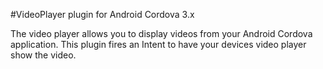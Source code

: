 #VideoPlayer plugin for Android Cordova 3.x

The video player allows you to display videos from your Android Cordova application.
This plugin fires an Intent to have your devices video player show the video.

